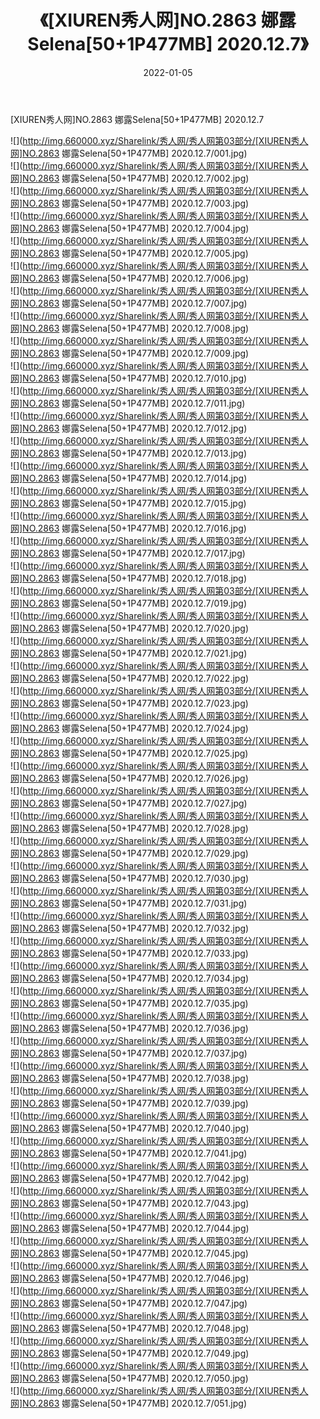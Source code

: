 ﻿---
layout: post
title:  《[XIUREN秀人网]NO.2863 娜露Selena[50+1P477MB] 2020.12.7》
date:   2022-01-05
img: http://img.660000.xyz/Sharelink/秀人网/秀人网第03部分/[XIUREN秀人网]NO.2863 娜露Selena[50+1P477MB] 2020.12.7/000.jpg
categories: [美女, 清纯, 唯美]
---

[XIUREN秀人网]NO.2863 娜露Selena[50+1P477MB] 2020.12.7

 ![](http://img.660000.xyz/Sharelink/秀人网/秀人网第03部分/[XIUREN秀人网]NO.2863 娜露Selena[50+1P477MB] 2020.12.7/001.jpg) <br>![](http://img.660000.xyz/Sharelink/秀人网/秀人网第03部分/[XIUREN秀人网]NO.2863 娜露Selena[50+1P477MB] 2020.12.7/002.jpg) <br>![](http://img.660000.xyz/Sharelink/秀人网/秀人网第03部分/[XIUREN秀人网]NO.2863 娜露Selena[50+1P477MB] 2020.12.7/003.jpg) <br>![](http://img.660000.xyz/Sharelink/秀人网/秀人网第03部分/[XIUREN秀人网]NO.2863 娜露Selena[50+1P477MB] 2020.12.7/004.jpg) <br>![](http://img.660000.xyz/Sharelink/秀人网/秀人网第03部分/[XIUREN秀人网]NO.2863 娜露Selena[50+1P477MB] 2020.12.7/005.jpg) <br>![](http://img.660000.xyz/Sharelink/秀人网/秀人网第03部分/[XIUREN秀人网]NO.2863 娜露Selena[50+1P477MB] 2020.12.7/006.jpg) <br>![](http://img.660000.xyz/Sharelink/秀人网/秀人网第03部分/[XIUREN秀人网]NO.2863 娜露Selena[50+1P477MB] 2020.12.7/007.jpg) <br>![](http://img.660000.xyz/Sharelink/秀人网/秀人网第03部分/[XIUREN秀人网]NO.2863 娜露Selena[50+1P477MB] 2020.12.7/008.jpg) <br>![](http://img.660000.xyz/Sharelink/秀人网/秀人网第03部分/[XIUREN秀人网]NO.2863 娜露Selena[50+1P477MB] 2020.12.7/009.jpg) <br>![](http://img.660000.xyz/Sharelink/秀人网/秀人网第03部分/[XIUREN秀人网]NO.2863 娜露Selena[50+1P477MB] 2020.12.7/010.jpg) <br>![](http://img.660000.xyz/Sharelink/秀人网/秀人网第03部分/[XIUREN秀人网]NO.2863 娜露Selena[50+1P477MB] 2020.12.7/011.jpg) <br>![](http://img.660000.xyz/Sharelink/秀人网/秀人网第03部分/[XIUREN秀人网]NO.2863 娜露Selena[50+1P477MB] 2020.12.7/012.jpg) <br>![](http://img.660000.xyz/Sharelink/秀人网/秀人网第03部分/[XIUREN秀人网]NO.2863 娜露Selena[50+1P477MB] 2020.12.7/013.jpg) <br>![](http://img.660000.xyz/Sharelink/秀人网/秀人网第03部分/[XIUREN秀人网]NO.2863 娜露Selena[50+1P477MB] 2020.12.7/014.jpg) <br>![](http://img.660000.xyz/Sharelink/秀人网/秀人网第03部分/[XIUREN秀人网]NO.2863 娜露Selena[50+1P477MB] 2020.12.7/015.jpg) <br>![](http://img.660000.xyz/Sharelink/秀人网/秀人网第03部分/[XIUREN秀人网]NO.2863 娜露Selena[50+1P477MB] 2020.12.7/016.jpg) <br>![](http://img.660000.xyz/Sharelink/秀人网/秀人网第03部分/[XIUREN秀人网]NO.2863 娜露Selena[50+1P477MB] 2020.12.7/017.jpg) <br>![](http://img.660000.xyz/Sharelink/秀人网/秀人网第03部分/[XIUREN秀人网]NO.2863 娜露Selena[50+1P477MB] 2020.12.7/018.jpg) <br>![](http://img.660000.xyz/Sharelink/秀人网/秀人网第03部分/[XIUREN秀人网]NO.2863 娜露Selena[50+1P477MB] 2020.12.7/019.jpg) <br>![](http://img.660000.xyz/Sharelink/秀人网/秀人网第03部分/[XIUREN秀人网]NO.2863 娜露Selena[50+1P477MB] 2020.12.7/020.jpg) <br>![](http://img.660000.xyz/Sharelink/秀人网/秀人网第03部分/[XIUREN秀人网]NO.2863 娜露Selena[50+1P477MB] 2020.12.7/021.jpg) <br>![](http://img.660000.xyz/Sharelink/秀人网/秀人网第03部分/[XIUREN秀人网]NO.2863 娜露Selena[50+1P477MB] 2020.12.7/022.jpg) <br>![](http://img.660000.xyz/Sharelink/秀人网/秀人网第03部分/[XIUREN秀人网]NO.2863 娜露Selena[50+1P477MB] 2020.12.7/023.jpg) <br>![](http://img.660000.xyz/Sharelink/秀人网/秀人网第03部分/[XIUREN秀人网]NO.2863 娜露Selena[50+1P477MB] 2020.12.7/024.jpg) <br>![](http://img.660000.xyz/Sharelink/秀人网/秀人网第03部分/[XIUREN秀人网]NO.2863 娜露Selena[50+1P477MB] 2020.12.7/025.jpg) <br>![](http://img.660000.xyz/Sharelink/秀人网/秀人网第03部分/[XIUREN秀人网]NO.2863 娜露Selena[50+1P477MB] 2020.12.7/026.jpg) <br>![](http://img.660000.xyz/Sharelink/秀人网/秀人网第03部分/[XIUREN秀人网]NO.2863 娜露Selena[50+1P477MB] 2020.12.7/027.jpg) <br>![](http://img.660000.xyz/Sharelink/秀人网/秀人网第03部分/[XIUREN秀人网]NO.2863 娜露Selena[50+1P477MB] 2020.12.7/028.jpg) <br>![](http://img.660000.xyz/Sharelink/秀人网/秀人网第03部分/[XIUREN秀人网]NO.2863 娜露Selena[50+1P477MB] 2020.12.7/029.jpg) <br>![](http://img.660000.xyz/Sharelink/秀人网/秀人网第03部分/[XIUREN秀人网]NO.2863 娜露Selena[50+1P477MB] 2020.12.7/030.jpg) <br>![](http://img.660000.xyz/Sharelink/秀人网/秀人网第03部分/[XIUREN秀人网]NO.2863 娜露Selena[50+1P477MB] 2020.12.7/031.jpg) <br>![](http://img.660000.xyz/Sharelink/秀人网/秀人网第03部分/[XIUREN秀人网]NO.2863 娜露Selena[50+1P477MB] 2020.12.7/032.jpg) <br>![](http://img.660000.xyz/Sharelink/秀人网/秀人网第03部分/[XIUREN秀人网]NO.2863 娜露Selena[50+1P477MB] 2020.12.7/033.jpg) <br>![](http://img.660000.xyz/Sharelink/秀人网/秀人网第03部分/[XIUREN秀人网]NO.2863 娜露Selena[50+1P477MB] 2020.12.7/034.jpg) <br>![](http://img.660000.xyz/Sharelink/秀人网/秀人网第03部分/[XIUREN秀人网]NO.2863 娜露Selena[50+1P477MB] 2020.12.7/035.jpg) <br>![](http://img.660000.xyz/Sharelink/秀人网/秀人网第03部分/[XIUREN秀人网]NO.2863 娜露Selena[50+1P477MB] 2020.12.7/036.jpg) <br>![](http://img.660000.xyz/Sharelink/秀人网/秀人网第03部分/[XIUREN秀人网]NO.2863 娜露Selena[50+1P477MB] 2020.12.7/037.jpg) <br>![](http://img.660000.xyz/Sharelink/秀人网/秀人网第03部分/[XIUREN秀人网]NO.2863 娜露Selena[50+1P477MB] 2020.12.7/038.jpg) <br>![](http://img.660000.xyz/Sharelink/秀人网/秀人网第03部分/[XIUREN秀人网]NO.2863 娜露Selena[50+1P477MB] 2020.12.7/039.jpg) <br>![](http://img.660000.xyz/Sharelink/秀人网/秀人网第03部分/[XIUREN秀人网]NO.2863 娜露Selena[50+1P477MB] 2020.12.7/040.jpg) <br>![](http://img.660000.xyz/Sharelink/秀人网/秀人网第03部分/[XIUREN秀人网]NO.2863 娜露Selena[50+1P477MB] 2020.12.7/041.jpg) <br>![](http://img.660000.xyz/Sharelink/秀人网/秀人网第03部分/[XIUREN秀人网]NO.2863 娜露Selena[50+1P477MB] 2020.12.7/042.jpg) <br>![](http://img.660000.xyz/Sharelink/秀人网/秀人网第03部分/[XIUREN秀人网]NO.2863 娜露Selena[50+1P477MB] 2020.12.7/043.jpg) <br>![](http://img.660000.xyz/Sharelink/秀人网/秀人网第03部分/[XIUREN秀人网]NO.2863 娜露Selena[50+1P477MB] 2020.12.7/044.jpg) <br>![](http://img.660000.xyz/Sharelink/秀人网/秀人网第03部分/[XIUREN秀人网]NO.2863 娜露Selena[50+1P477MB] 2020.12.7/045.jpg) <br>![](http://img.660000.xyz/Sharelink/秀人网/秀人网第03部分/[XIUREN秀人网]NO.2863 娜露Selena[50+1P477MB] 2020.12.7/046.jpg) <br>![](http://img.660000.xyz/Sharelink/秀人网/秀人网第03部分/[XIUREN秀人网]NO.2863 娜露Selena[50+1P477MB] 2020.12.7/047.jpg) <br>![](http://img.660000.xyz/Sharelink/秀人网/秀人网第03部分/[XIUREN秀人网]NO.2863 娜露Selena[50+1P477MB] 2020.12.7/048.jpg) <br>![](http://img.660000.xyz/Sharelink/秀人网/秀人网第03部分/[XIUREN秀人网]NO.2863 娜露Selena[50+1P477MB] 2020.12.7/049.jpg) <br>![](http://img.660000.xyz/Sharelink/秀人网/秀人网第03部分/[XIUREN秀人网]NO.2863 娜露Selena[50+1P477MB] 2020.12.7/050.jpg) <br>![](http://img.660000.xyz/Sharelink/秀人网/秀人网第03部分/[XIUREN秀人网]NO.2863 娜露Selena[50+1P477MB] 2020.12.7/051.jpg) <br>